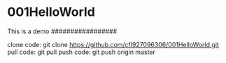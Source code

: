 # 001HelloWorld
This is a demo
#################

clone code: git clone https://github.com/cfl927096306/001HelloWorld.git
pull code: git pull
push code: git push origin master
